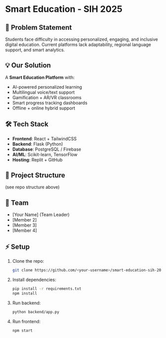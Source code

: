 # Smart Education - SIH 2025

## 🚀 Problem Statement
Students face difficulty in accessing personalized, engaging, and inclusive digital education. Current platforms lack adaptability, regional language support, and smart analytics.

## 💡 Our Solution
A **Smart Education Platform** with:
- AI-powered personalized learning
- Multilingual voice/text support
- Gamification + AR/VR classrooms
- Smart progress tracking dashboards
- Offline + online hybrid support

## 🛠️ Tech Stack
- **Frontend**: React + TailwindCSS
- **Backend**: Flask (Python)
- **Database**: PostgreSQL / Firebase
- **AI/ML**: Scikit-learn, TensorFlow
- **Hosting**: Replit + GitHub

## 📂 Project Structure
(see repo structure above)

## 👥 Team
- [Your Name] (Team Leader)
- [Member 2]
- [Member 3]
- [Member 4]

## ⚡ Setup
1. Clone the repo:
   ```bash
   git clone https://github.com/<your-username>/smart-education-sih-2025.git
   ```
2. Install dependencies:
   ```bash
   pip install -r requirements.txt
   npm install
   ```
3. Run backend:
   ```bash
   python backend/app.py
   ```
4. Run frontend:
   ```bash
   npm start
   ```
